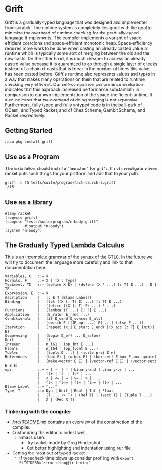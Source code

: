 # Grift

Grift is a gradually-typed language that was designed and implemented from
scratch. The runtime system is completely designed with the goal to minimize the
overhead of runtime checking for the gradually-typed language it implements.
The compiler implements a variant of space-efficient coercions and
space-efficient monotonic heap. Space-efficiency requires more work to be done
when casting an already casted value at runtime which is typically some sort of
merging between the old and the new casts. On the other hand, it is much cheaper
to access an already casted value because it is guaranteed to go through a
single layer of checks instead of a chain of casts that is linear in the number
of times this value has been casted before. Grift's runtime also represents
values and types in a way that makes many operations on them that are related to
runtime checking very efficient. Our self-comparison performance evaluation
indicates that this approach increased performance substantially in comparison
to our own implementation of the space-inefficient runtime. It also indicates
that the overhead of doing merging is not expensive. Furthermore, fully typed
and fully untyped code is in the ball-park of OCaml, and Typed Racket, and of
Chez Scheme, Gambit Scheme, and Racket respectively.

## Getting Started

```bash
raco pkg install grift
```

## Use as a Program

The installation should install a "launcher" for `grift`. If not investigate
where racket puts such things for your platform and add that to your path.

```bash
grift -o f5 tests/suite/program/fact-church-5.grift
./f5
```

## Use as a library

```racket
#lang racket
(require grift)
(compile "tests/suite/program/n-body.grift"
         #:output "n-body")
(system "n-body")
```

## The Gradually Typed Lambda Calculus

This is an incomplete grammar of the syntax of the GTLC. In the future
we will try to document the language more carefully and link to that
documentation here.

```bnf
Variables, X   ::= X
Formals, F     ::= X | [X : Type]
TopLevel, TE   ::= (define X E) | (define (X F ...) [: T] E ...) | E | TE ...
Expression, E  ::= X
Ascription     |   (: E T [Blame Label])
Binding        |   (let ((X [: T] E) ...) [: T] E ...)
               |   (letrec ((X [: T] E) ...) E ...)
Functions      |   (lambda (F ...) [: T] E ...)
Application    |   (E_rator E_rand ...)
Conditionals   |   (if E_cond E_conseq E_alt)
               |   (switch E [((E_opt ...) E) ...] (else E ...))
Iteration      |   (repeat (x_i E_start E_end) [(x_acc [: T] E_init)] E)
Sequencing     |   (begin E_eff ... E_value)
Unit           |   ()
Integer        |   n_i61 | (op_int E ...)
Floats         |   n_f64 | (op_float E ...)
Tuples         |   (tuple E ...) | (tuple-proj E n)
References     |   (box E) | (unbox E) | (box-set! E_box E_box_update)
               |   (make-vector E E) | (vector-ref E E) | (vector-set! E E E)
ops            ::= + | -  | * | binary-and | binary-or | ...
               |   fl+ | fl- | fl* | ...
               |   < | <= | = | >= | > | ...
               |   fl< | fl<= | fl= | fl>= | fl> | ...
Blame Label    ::= "..."               
Type, T        ::= Dyn | Unit | Bool | Int | Float 
               |   (T ... -> T) | (Ref T) | (Vect T) | (Tuple T ...)
               |   X | (Rec X T)
```

### Tinkering with the compiler
- [/src/README.md](/src/README.md) contains an overview of the construction
  of the compiler.
- Customizing the editor to indent well
   - Emacs users
      - Try racket-mode by Greg Hindershot
      - Get better highlighting and indentation using our file
- Getting the most out of typed racket
   - If typecheck time blows up consider profiling with 
     `export PLTSTDERR="error debug@tr-timing"`
